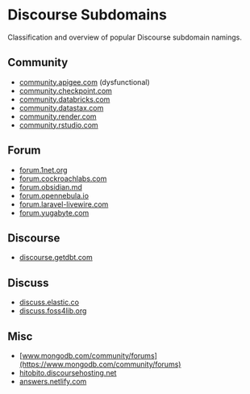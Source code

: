 # Discourse Subdomains

Classification and overview of popular Discourse subdomain namings.

## Community

- [community.apigee.com](https://community.apigee.com/) (dysfunctional)
- [community.checkpoint.com](https://community.checkpoint.com/)
- [community.databricks.com](https://community.databricks.com/)
- [community.datastax.com](https://community.datastax.com/)
- [community.render.com](https://community.render.com/)
- [community.rstudio.com](https://community.rstudio.com/)

## Forum

- [forum.1net.org](https://forum.1net.org/)
- [forum.cockroachlabs.com](https://forum.cockroachlabs.com/)
- [forum.obsidian.md](https://forum.obsidian.md/)
- [forum.opennebula.io](https://forum.opennebula.io/)
- [forum.laravel-livewire.com](https://forum.laravel-livewire.com/)
- [forum.yugabyte.com](https://forum.yugabyte.com/)

## Discourse

- [discourse.getdbt.com](https://discourse.getdbt.com/)

## Discuss

- [discuss.elastic.co](https://discuss.elastic.co/)
- [discuss.foss4lib.org](https://discuss.foss4lib.org/)

## Misc

- [www.mongodb.com/community/forums](https://www.mongodb.com/community/forums)
- [hitobito.discoursehosting.net](https://hitobito.discoursehosting.net/)
- [answers.netlify.com](https://answers.netlify.com/)
